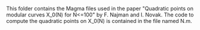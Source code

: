 This folder contains the Magma files used in the paper "Quadratic points on modular curves X_0(N) for N<=100" by F. Najman and I. Novak. The code to compute the quadratic points on X_0(N) is contained in the file named N.m. 
